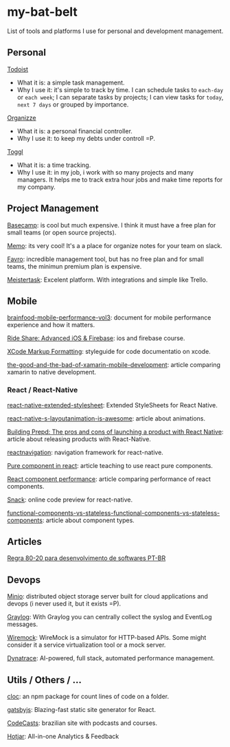 # my-bat-belt
List of tools and platforms I use for personal and development management.

## Personal
[Todoist](https://todoist.com)
* What it is: a simple task management.
* Why I use it: it's simple to track by time. I can schedule tasks to `each-day` or `each week`; I can separate tasks by projects; I can view tasks for `today`, `next 7 days` or grouped by importance.

[Organizze](https://www.organizze.com.br/)
* What it is: a personal financial controller.
* Why I use it: to keep my debts under controll =P.

[Toggl](https://www.toggl.com)
* What it is: a time tracking.
* Why I use it: in my job, i work with so many projects and many managers. It helps me to track extra hour jobs and make time reports for my company.


## Project Management
[Basecamp](https://basecamp.com/): is cool but much expensive. I think it must have a free plan for small teams (or open source projects).

[Memo](https://memo.ai/): its very cool! It's a a place for organize notes for your team on slack.

[Favro](https://favro.com): incredible management tool, but has no free plan and for small teams, the minimun premium plan is expensive.

[Meistertask](https://www.meistertask.com/pt): Excelent platform. With integrations and simple like Trello.

## Mobile
[brainfood-mobile-performance-vol3](http://www.awwwards.org/brainfood-mobile-performance-vol3.pdf): document for mobile performance experience and how it matters.

[Ride Share: Advanced iOS & Firebase](https://devslopes.com/course/5924b5b7bb0e6676e21e5ca9?utm_source=yotpo&utm_medium=facebook&utm_campaign=social_push): ios and firebase course.

[XCode Markup Formatting](https://developer.apple.com/library/content/documentation/Xcode/Reference/xcode_markup_formatting_ref/index.html): styleguide for code documentatio on xcode.

[the-good-and-the-bad-of-xamarin-mobile-development](https://www.altexsoft.com/blog/mobile/the-good-and-the-bad-of-xamarin-mobile-development): article comparing xamarin to native development.

### React / React-Native
[react-native-extended-stylesheet](https://github.com/vitalets/react-native-extended-stylesheet): Extended StyleSheets for React Native.

[react-native-s-layoutanimation-is-awesome](https://medium.com/@Jpoliachik/react-native-s-layoutanimation-is-awesome-4a4d317afd3e): article about animations.

[Building Prepd: The pros and cons of launching a product with React Native](https://hanno.co/blog/prepd-pros-cons-react-native/?utm_source=reactdigest&utm_medium=email&utm_campaign=featured): article about releasing products with React-Native.

[reactnavigation](https://reactnavigation.org/): navigation framework for react-native.

[Pure component in react](https://60devs.com/pure-component-in-react.html): article teaching to use react pure components.

[React component performance](https://moduscreate.com/react_component_rendering_performance/): article comparing performance of react components.

[Snack](https://snack.expo.io/): online code preview for react-native.

[functional-components-vs-stateless-functional-components-vs-stateless-components](https://tylermcginnis.com/functional-components-vs-stateless-functional-components-vs-stateless-components/): article about component types.


## Articles
[Regra 80-20 para desenvolvimento de softwares PT-BR](https://imasters.com.br/desenvolvimento/aplicando-regra-8020-ao-desenvolvimento-de-software/?trace=1519021197&source=single)


## Devops
[Minio](https://minio.io/): distributed object storage server built for cloud applications and devops (i never used it, but it exists =P).

[Graylog](https://www.graylog.org/): With Graylog you can centrally collect the syslog and EventLog messages.

[Wiremock](http://wiremock.org/): WireMock is a simulator for HTTP-based APIs. Some might consider it a service virtualization tool or a mock server.

[Dynatrace](https://www.dynatrace.com/): AI-powered, full stack, automated performance management.

## Utils / Others / ...
[cloc](https://www.npmjs.com/package/cloc): an npm package for count lines of code on a folder.

[gatsbyjs](https://www.gatsbyjs.org/): Blazing-fast static site generator for React.

[CodeCasts](https://codecasts.com.br/series): brazilian site with podcasts and courses.

[Hotjar](https://www.hotjar.com/): All-in-one Analytics & Feedback

